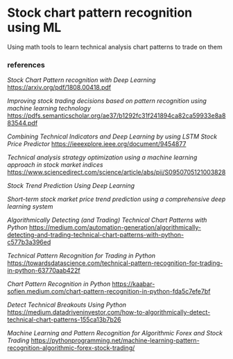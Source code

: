 # Stock chart pattern recognition using ML

Using math tools to learn technical analysis chart patterns to trade on them

### references

*Stock Chart Pattern recognition with Deep Learning* https://arxiv.org/pdf/1808.00418.pdf

*Improving stock trading decisions based on pattern recognition using machine learning technology* https://pdfs.semanticscholar.org/ae37/b1292fc31f241894ca82ca59933e8a883544.pdf

*Combining Technical Indicators and Deep Learning by using LSTM Stock Price Predictor* https://ieeexplore.ieee.org/document/9454877

*Technical analysis strategy optimization using a machine learning approach in stock market indices* https://www.sciencedirect.com/science/article/abs/pii/S0950705121003828

*Stock Trend Prediction Using Deep Learning*

*Short-term stock market price trend prediction using a comprehensive deep learning system*

*Algorithmically Detecting (and Trading) Technical Chart Patterns with Python* https://medium.com/automation-generation/algorithmically-detecting-and-trading-technical-chart-patterns-with-python-c577b3a396ed

*Technical Pattern Recognition for Trading in Python* https://towardsdatascience.com/technical-pattern-recognition-for-trading-in-python-63770aab422f

*Chart Pattern Recognition in Python* https://kaabar-sofien.medium.com/chart-pattern-recognition-in-python-fda5c7efe7bf

*Detect Technical Breakouts Using Python* https://medium.datadriveninvestor.com/how-to-algorithmically-detect-technical-chart-patterns-155ca13b7b26

*Machine Learning and Pattern Recognition for Algorithmic Forex and Stock Trading* https://pythonprogramming.net/machine-learning-pattern-recognition-algorithmic-forex-stock-trading/
